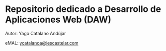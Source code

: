 # Repositorio dedicado a Desarrollo de Aplicaciones Web (DAW)

Autor: Yago Catalano Andújar

eMAL: ycatalanoa@iescastelar.com




